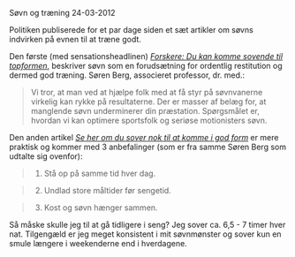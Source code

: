 S&oslash;vn og tr&aelig;ning
24-03-2012


Politiken publiserede for et par dage siden et sæt artikler om søvns indvirken på evnen til at træne godt.

Den første (med sensationsheadlinen) *[Forskere: Du kan komme sovende til topformen][forskning]*, beskriver søvn som en forudsætning for ordentlig restitution og dermed god træning. Søren Berg, associeret professor, dr. med.:

> Vi tror, at man ved at hjælpe folk med at få styr på søvnvanerne virkelig kan rykke på resultaterne. Der er masser af belæg for, at manglende søvn underminerer din præstation. Spørgsmålet er, hvordan vi kan optimere sportsfolk og seriøse motionisters søvn.

Den anden artikel *[Se her om du sover nok til at komme i god form][praktik]* er mere praktisk og kommer med 3 anbefalinger (som er fra samme Søren Berg som udtalte sig ovenfor):

> 1) Stå op på samme tid hver dag.

> 2) Undlad store måltider før sengetid.

> 3) Kost og søvn hænger sammen.

Så måske skulle jeg til at gå tidligere i seng? Jeg sover ca. 6,5 - 7 timer hver nat. Tilgengæld er jeg meget konsistent i mit søvnmønster og sover kun en smule længere i weekenderne end i hverdagene.

[forskning]: http://politiken.dk/tjek/sundhedogmotion/motion/ECE1574122/forskere-du-kan-komme-sovende-til-topformen/
[praktik]: http://politiken.dk/tjek/sundhedogmotion/motion/ECE1574121/se-her-om-du-sover-nok-til-at-komme-i-god-form/
